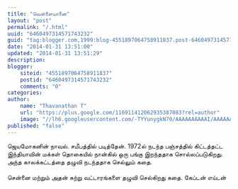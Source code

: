 ```yaml
---
title: "வெள்ளையானை"
layout: "post"
permalink: "/.html"
uuid: "6460497314571743232"
guid: "tag:blogger.com,1999:blog-4551897064758911837.post-6460497314571743232"
date: "2014-01-31 13:51:00"
updated: "2014-01-31 13:51:29"
description: 
blogger:
    siteid: "4551897064758911837"
    postid: "6460497314571743232"
    comments: "0"
categories: 
author: 
    name: "Thavanathan T"
    url: "https://plus.google.com/116911412062935387083?rel=author"
    image: "//lh6.googleusercontent.com/-TYYunygkN70/AAAAAAAAAAI/AAAAAAAAP5s/FyBrur8EfxM/s512-c/photo.jpg"
published: "false"
---
```


<div class="css-full-post-content js-full-post-content">
<div dir="ltr" style="text-align: left;" trbidi="on">ஜெயமோகனின் நாவல். சமீபத்தில் படித்தேன். 1972ல் நடந்த பஞ்சத்தில் கிட்டத்தட்ட இந்தியாவின் மக்கள் தொகையில் நான்கில் ஒரு பங்கு இறந்ததாக சொல்லப்படுகிறது. அந்த காலக்கட்டத்தை தழுவி நடந்ததாக செல்லும் கதை.<br /><br />சென்னை மற்றும் அதன் சுற்று வட்டாரங்களை தழுவி செல்கிறது கதை. கேப்டன் எய்டன் </div>
</div>